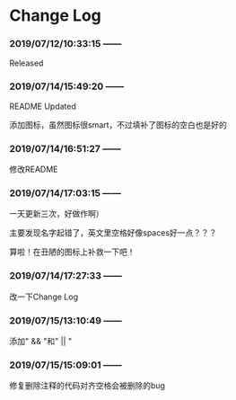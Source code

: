 # **Change Log**

	
### 2019/07/12/10:33:15 ——

Released

### 2019/07/14/15:49:20 ——

README Updated 

添加图标，虽然图标很smart，不过填补了图标的空白也是好的

### 2019/07/14/16:51:27 ——

修改README

### 2019/07/14/17:03:15 ——

一天更新三次，好做作啊）

主要发现名字起错了，英文里空格好像spaces好一点？？？

算啦！在丑陋的图标上补救一下吧！

### 2019/07/14/17:27:33 ——

改一下Change Log

### 2019/07/15/13:10:49 ——

添加" && "和" || "

### 2019/07/15/15:09:01 ——

修复删除注释的代码对齐空格会被删除的bug
